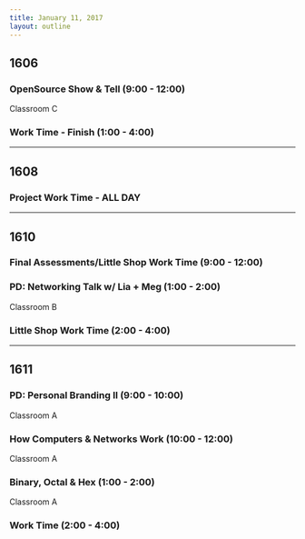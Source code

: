 ```yaml
---
title: January 11, 2017
layout: outline
---
```



## 1606

### OpenSource Show & Tell (9:00 - 12:00)

Classroom C

### Work Time - Finish (1:00 - 4:00)

***

## 1608

### Project Work Time - ALL DAY

***

## 1610

### Final Assessments/Little Shop Work Time (9:00 - 12:00)

### PD: Networking Talk w/ Lia + Meg (1:00 - 2:00)

Classroom B

### Little Shop Work Time (2:00 - 4:00)

***

## 1611

### PD: Personal Branding II (9:00 - 10:00)

Classroom A

### How Computers & Networks Work (10:00 - 12:00)

Classroom A
### Binary, Octal & Hex (1:00 - 2:00)

Classroom A

### Work Time (2:00 - 4:00)
